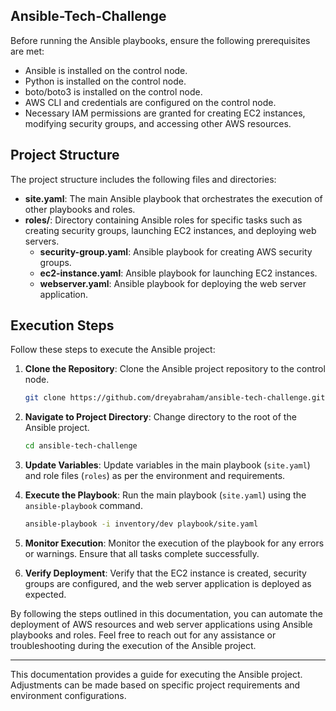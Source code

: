 ## Ansible-Tech-Challenge

Before running the Ansible playbooks, ensure the following prerequisites are met:
- Ansible is installed on the control node.
- Python is installed on the control node.
- boto/boto3 is installed on the control node.
- AWS CLI and credentials are configured on the control node.
- Necessary IAM permissions are granted for creating EC2 instances, modifying security groups, and accessing other AWS resources.

## Project Structure
The project structure includes the following files and directories:
- **site.yaml**: The main Ansible playbook that orchestrates the execution of other playbooks and roles.
- **roles/**: Directory containing Ansible roles for specific tasks such as creating security groups, launching EC2 instances, and deploying web servers.
  - **security-group.yaml**: Ansible playbook for creating AWS security groups.
  - **ec2-instance.yaml**: Ansible playbook for launching EC2 instances.
  - **webserver.yaml**: Ansible playbook for deploying the web server application.

## Execution Steps
Follow these steps to execute the Ansible project:

1. **Clone the Repository**: Clone the Ansible project repository to the control node.

   ```bash
   git clone https://github.com/dreyabraham/ansible-tech-challenge.git
   ```

2. **Navigate to Project Directory**: Change directory to the root of the Ansible project.

   ```bash
   cd ansible-tech-challenge
   ```

3. **Update Variables**: Update variables in the main playbook (`site.yaml`) and role files (`roles`) as per the environment and requirements.

4. **Execute the Playbook**: Run the main playbook (`site.yaml`) using the `ansible-playbook` command.

   ```bash
   ansible-playbook -i inventory/dev playbook/site.yaml
   ```

5. **Monitor Execution**: Monitor the execution of the playbook for any errors or warnings. Ensure that all tasks complete successfully.

6. **Verify Deployment**: Verify that the EC2 instance is created, security groups are configured, and the web server application is deployed as expected.

By following the steps outlined in this documentation, you can automate the deployment of AWS resources and web server applications using Ansible playbooks and roles.
Feel free to reach out for any assistance or troubleshooting during the execution of the Ansible project.

---
This documentation provides a guide for executing the Ansible project. Adjustments can be made based on specific project requirements and environment configurations.
